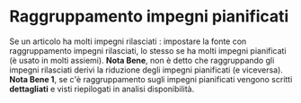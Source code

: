 # Raggruppamento impegni pianificati
Se un articolo ha molti impegni rilasciati :  impostare la fonte con raggruppamento impegni rilasciati, lo stesso se ha molti impegni pianificati (è usato in molti assiemi).
**Nota Bene**, non è detto che raggruppando gli impegni rilasciati derivi la riduzione degli impegni pianificati (e viceversa).
**Nota Bene 1**, se c'è raggruppamento sugli impegni pianificati vengono scritti __dettagliati__ e visti riepilogati in analisi disponibilità.
